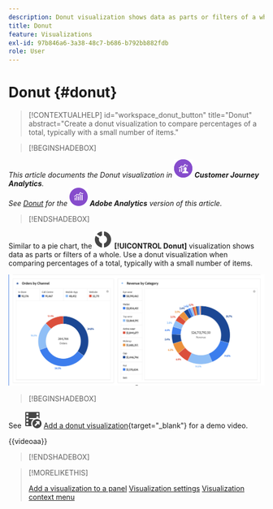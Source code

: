 ```yaml
---
description: Donut visualization shows data as parts or filters of a whole.
title: Donut
feature: Visualizations
exl-id: 97b846a6-3a38-48c7-b686-b792bb882fdb
role: User
---
```

# Donut {#donut}

<!-- markdownlint-disable MD034 -->

>[!CONTEXTUALHELP]
>id="workspace_donut_button"
>title="Donut"
>abstract="Create a donut visualization to compare percentages of a total, typically with a small number of items."

<!-- markdownlint-enable MD034 -->


>[!BEGINSHADEBOX]

_This article documents the Donut visualization in_ ![CustomerJourneyAnalytics](/help/assets/icons/CustomerJourneyAnalytics.svg) _**Customer Journey Analytics**._<br/>_See [Donut](https://experienceleague.adobe.com/en/docs/analytics/analyze/analysis-workspace/visualizations/donut) for the_ ![AdobeAnalytics](/help/assets/icons/AdobeAnalytics.svg) _**Adobe Analytics** version of this article._

>[!ENDSHADEBOX]


Similar to a pie chart, the ![GraphDonut](/help/assets/icons/GraphDonut.svg) **[!UICONTROL Donut]** visualization shows data as parts or filters of a whole. Use a donut visualization when comparing percentages of a total, typically with a small number of items.

![A Donut chart showing data as parts or filters of a whole.](assets/donut.png)


>[!BEGINSHADEBOX]

See ![VideoCheckedOut](/help/assets/icons/VideoCheckedOut.svg) [Add a donut visualization](https://video.tv.adobe.com/v/334309/?quality=12&learn=on){target=&#34;_blank&#34;} for a demo video.

{{videoaa}}

>[!ENDSHADEBOX]


>[!MORELIKETHIS]
>
>[Add a visualization to a panel](/help/analysis-workspace/visualizations/freeform-analysis-visualizations.md#add-visualizations-to-a-panel)
>[Visualization settings](/help/analysis-workspace/visualizations/freeform-analysis-visualizations.md#settings)
>[Visualization context menu](/help/analysis-workspace/visualizations/freeform-analysis-visualizations.md#context-menu)
>

